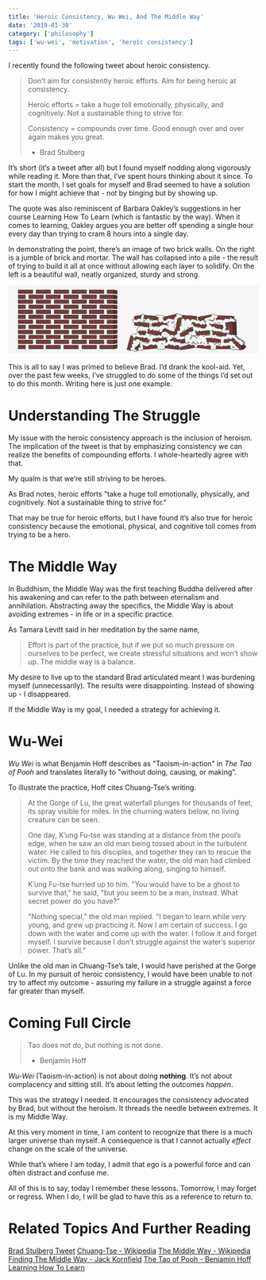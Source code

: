 ```yaml
---
title: 'Heroic Consistency, Wu Wei, And The Middle Way'
date: '2019-01-30'
category: ['philosophy']
tags: ['wu-wei', 'motivation', 'heroic consistency']
---
```


I recently found the following tweet about heroic consistency.

> Don’t aim for consistently heroic efforts. Aim for being heroic at consistency.
>
> Heroic efforts = take a huge toll emotionally, physically, and cognitively. Not a sustainable thing to strive for.
>
> Consistency = compounds over time. Good enough over and over again makes you great.
>
> -   Brad Stulberg

It’s short (it’s a tweet after all) but I found myself nodding along vigorously while reading it. More than that, I’ve spent hours thinking about it since. To start the month, I set goals for myself and Brad seemed to have a solution for how I might achieve that - not by binging but by showing up.

The quote was also reminiscent of Barbara Oakley’s suggestions in her course Learning How To Learn (which is fantastic by the way). When it comes to learning, Oakley argues you are better off spending a single hour every day than trying to cram 8 hours into a single day.

In demonstrating the point, there’s an image of two brick walls. On the right is a jumble of brick and mortar. The wall has collapsed into a pile - the result of trying to build it all at once without allowing each layer to solidify. On the left is a beautiful wall, neatly organized, sturdy and strong.

![](./bricks.png)

This is all to say I was primed to believe Brad. I’d drank the kool-aid. Yet, over the past few weeks, I’ve struggled to do some of the things I’d set out to do this month. Writing here is just one example.

# Understanding The Struggle

My issue with the heroic consistency approach is the inclusion of heroism. The implication of the tweet is that by emphasizing consistency we can realize the benefits of compounding efforts. I whole-heartedly agree with that.

My qualm is that we’re still striving to be heroes.

As Brad notes, heroic efforts "take a huge toll emotionally, physically, and cognitively. Not a sustainable thing to strive for."

That may be true for heroic efforts, but I have found it’s also true for heroic consistency because the emotional, physical, and cognitive toll comes from trying to be a hero.

# The Middle Way

In Buddhism, the Middle Way was the first teaching Buddha delivered after his awakening and can refer to the path between eternalism and annihilation. Abstracting away the specifics, the Middle Way is about avoiding extremes - in life or in a specific practice.

As Tamara Levitt said in her meditation by the same name,

> Effort is part of the practice, but if we put so much pressure on ourselves to be perfect, we create stressful situations and won’t show up. The middle way is a balance.

My desire to live up to the standard Brad articulated meant I was burdening myself (unnecessarily). The results were disappointing. Instead of showing up - I disappeared.

If the Middle Way is my goal, I needed a strategy for achieving it.

# Wu-Wei

_Wu Wei_ is what Benjamin Hoff describes as "Taoism-in-action" in _The Tao of Pooh_ and translates literally to "without doing, causing, or making".

To illustrate the practice, Hoff cites Chuang-Tse’s writing.

> At the Gorge of Lu, the great waterfall plunges for thousands of feet, its spray visible for miles. In the churning waters below, no living creature can be seen.
>
> One day, K’ung Fu-tse was standing at a distance from the pool’s edge, when he saw an old man being tossed about in the turbulent water. He called to his disciples, and together they ran to rescue the victim. By the time they reached the water, the old man had climbed out onto the bank and was walking along, singing to himself.
>
> K’ung Fu-tse hurried up to him. "You would have to be a ghost to survive that," he said, "but you seem to be a man, instead. What secret power do you have?"
>
> "Nothing special," the old man replied. "I began to learn while very young, and grew up practicing it. Now I am certain of success. I go down with the water and come up with the water. I follow it and forget myself. I survive because I don’t struggle against the water’s superior power. That’s all."

Unlike the old man in Chuang-Tse’s tale, I would have perished at the Gorge of Lu. In my pursuit of heroic consistency, I would have been unable to not try to affect my outcome - assuring my failure in a struggle against a force far greater than myself.

# Coming Full Circle

> Tao does not do, but nothing is not done.
>
> -   Benjamin Hoff

_Wu-Wei_ (Taoism-in-action) is not about doing **nothing**. It’s not about complacency and sitting still. It’s about letting the outcomes _happen_.

This was the strategy I needed. It encourages the consistency advocated by Brad, but without the heroism. It threads the needle between extremes. It is my Middle Way.

At this very moment in time, I am content to recognize that there is a much larger universe than myself. A consequence is that I cannot actually _effect_ change on the scale of the universe.

While that’s where I am today, I admit that ego is a powerful force and can often distract and confuse me.

All of this is to say, today I remember these lessons. Tomorrow, I may forget or regress. When I do, I will be glad to have this as a reference to return to.

# Related Topics And Further Reading

[Brad Stulberg Tweet](https://twitter.com/bstulberg/status/1042060582218690561?lang=en)
[Chuang-Tse - Wikipedia](https://en.m.wikipedia.org/wiki/Zhuang_Zhou)
[The Middle Way - Wikipedia](https://en.m.wikipedia.org/wiki/Middle_Way)
[Finding The Middle Way - Jack Kornfield](https://jackkornfield.com/finding-the-middle-way/)
[The Tao of Pooh - Benjamin Hoff](https://en.m.wikipedia.org/wiki/The_Tao_of_Pooh)
[Learning How To Learn](https://www.coursera.org/learn/learning-how-to-learn)

